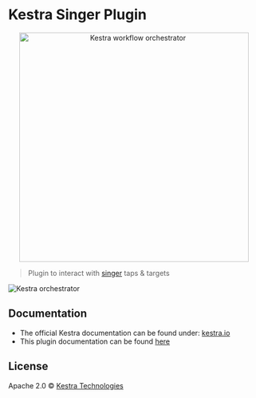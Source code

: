 # Kestra Singer Plugin

<p align="center">
  <img width="460" src="https://kestra.io/logo.svg"  alt="Kestra workflow orchestrator" />
</p>

> Plugin to interact with [singer](https://www.singer.io/) taps & targets

![Kestra orchestrator](https://kestra.io/ui.gif)


## Documentation
* The official Kestra documentation can be found under: [kestra.io](https://kestra.io)
* This plugin documentation can be found [here](https://kestra.io/plugins/plugin-singer/)

## License
Apache 2.0 © [Kestra Technologies](https://kestra.io)

